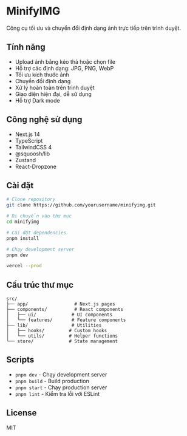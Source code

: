 # MinifyIMG

Công cụ tối ưu và chuyển đổi định dạng ảnh trực tiếp trên trình duyệt.

## Tính năng

- Upload ảnh bằng kéo thả hoặc chọn file
- Hỗ trợ các định dạng: JPG, PNG, WebP
- Tối ưu kích thước ảnh
- Chuyển đổi định dạng
- Xử lý hoàn toàn trên trình duyệt
- Giao diện hiện đại, dễ sử dụng
- Hỗ trợ Dark mode

## Công nghệ sử dụng

- Next.js 14
- TypeScript
- TailwindCSS 4
- @squoosh/lib
- Zustand
- React-Dropzone

## Cài đặt

```bash
# Clone repository
git clone https://github.com/yourusername/minifyimg.git

# Di chuyển vào thư mục
cd minifyimg

# Cài đặt dependencies
pnpm install

# Chạy development server
pnpm dev

vercel --prod
```

## Cấu trúc thư mục

```
src/
├── app/                 # Next.js pages
├── components/          # React components
│   ├── ui/             # UI components
│   └── features/       # Feature components
├── lib/                # Utilities
│   ├── hooks/         # Custom hooks
│   └── utils/         # Helper functions
└── store/             # State management
```

## Scripts

- `pnpm dev` - Chạy development server
- `pnpm build` - Build production
- `pnpm start` - Chạy production server
- `pnpm lint` - Kiểm tra lỗi với ESLint

## License

MIT
